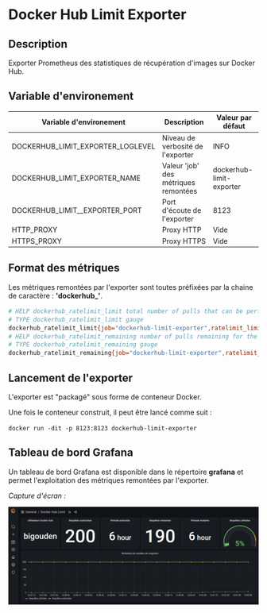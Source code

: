 # Docker Hub Limit Exporter

## Description

Exporter Prometheus des statistiques de récupération d'images sur Docker Hub.

## Variable d'environement

| Variable d'environement | Description | Valeur par défaut |
| ------ | ------ | ------ |
| DOCKERHUB_LIMIT_EXPORTER_LOGLEVEL | Niveau de verbosité de l'exporter | INFO |
| DOCKERHUB_LIMIT_EXPORTER_NAME | Valeur 'job' des métriques remontées | dockerhub-limit-exporter |
| DOCKERHUB_LIMIT__EXPORTER_PORT | Port d'écoute de l'exporter | 8123 |
| HTTP_PROXY | Proxy HTTP  | Vide |
| HTTPS_PROXY | Proxy HTTPS  | Vide |

## Format des métriques

Les métriques remontées par l'exporter sont toutes préfixées par la chaine de caractère : **'dockerhub_'**.


```bash
# HELP dockerhub_ratelimit_limit total number of pulls that can be performed within a six hour window
# TYPE dockerhub_ratelimit_limit gauge
dockerhub_ratelimit_limit{job="dockerhub-limit-exporter",ratelimit_limit_interval="21600",ratelimit_remaining_interval="21600"} 100.0
# HELP dockerhub_ratelimit_remaining number of pulls remaining for the six hour rolling window
# TYPE dockerhub_ratelimit_remaining gauge
dockerhub_ratelimit_remaining{job="dockerhub-limit-exporter",ratelimit_limit_interval="21600",ratelimit_remaining_interval="21600"} 90.0
```

## Lancement de l'exporter

L'exporter est "packagé" sous forme de conteneur Docker. 

Une fois le conteneur construit, il peut être lancé comme suit :

`docker run -dit -p 8123:8123 dockerhub-limit-exporter`

## Tableau de bord Grafana

Un tableau de bord Grafana est disponible dans le répertoire **grafana** et permet l'exploitation des métriques remontées par l'exporter.

_Capture d'écran :_

![capture d'écran Grafana](grafana/grafana.png "Capture d'écran Grafana")
